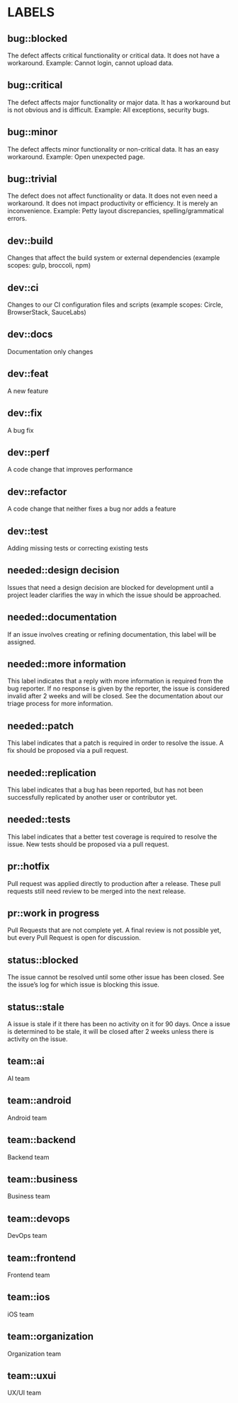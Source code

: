 # LABELS

## bug::blocked

The defect affects critical functionality or critical data. It does not have a workaround. Example: Cannot login, cannot upload data.

## bug::critical

The defect affects major functionality or major data. It has a workaround but is not obvious and is difficult. Example: All exceptions, security bugs.

## bug::minor

The defect affects minor functionality or non-critical data. It has an easy workaround. Example: Open unexpected page.

## bug::trivial

The defect does not affect functionality or data. It does not even need a workaround. It does not impact productivity or efficiency. It is merely an inconvenience. Example: Petty layout discrepancies, spelling/grammatical errors.

## dev::build

Changes that affect the build system or external dependencies (example scopes: gulp, broccoli, npm)

## dev::ci

Changes to our CI configuration files and scripts (example scopes: Circle, BrowserStack, SauceLabs)

## dev::docs

Documentation only changes

## dev::feat

A new feature

## dev::fix

A bug fix

## dev::perf

A code change that improves performance

## dev::refactor

A code change that neither fixes a bug nor adds a feature

## dev::test

Adding missing tests or correcting existing tests

## needed::design decision

Issues that need a design decision are blocked for development until a project leader clarifies the way in which the issue should be approached.

## needed::documentation

If an issue involves creating or refining documentation, this label will be assigned.

## needed::more information

This label indicates that a reply with more information is required from the bug reporter. If no response is given by the reporter, the issue is considered invalid after 2 weeks and will be closed. See the documentation about our triage process for more information.

## needed::patch

This label indicates that a patch is required in order to resolve the issue. A fix should be proposed via a pull request.

## needed::replication

This label indicates that a bug has been reported, but has not been successfully replicated by another user or contributor yet.

## needed::tests

This label indicates that a better test coverage is required to resolve the issue. New tests should be proposed via a pull request.

## pr::hotfix

Pull request was applied directly to production after a release. These pull requests still need review to be merged into the next release.

## pr::work in progress

Pull Requests that are not complete yet. A final review is not possible yet, but every Pull Request is open for discussion.

## status::blocked

The issue cannot be resolved until some other issue has been closed. See the issue’s log for which issue is blocking this issue.

## status::stale

A issue is stale if it there has been no activity on it for 90 days. Once a issue is determined to be stale, it will be closed after 2 weeks unless there is activity on the issue.

## team::ai

AI team
 
## team::android

Android team
 
## team::backend

Backend team
 
## team::business

Business team
 
## team::devops

DevOps team
 
## team::frontend

Frontend team
 
## team::ios

iOS team
 
## team::organization

Organization team
 
## team::uxui

UX/UI team
